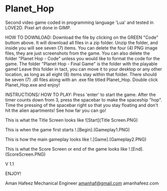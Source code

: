 # Planet_Hop

Second video game coded in programming language 'Lua' and tested in LOVE2D. Pixel art done in GIMP.

HOW TO DOWNLOAD: Download the file by clicking on the GREEN "Code" buttom above. It will download all files in a zip folder. Unzip the folder, and inside you will see seven (7) items. You can delete the four (4) PNG image files, they are just screenshots from the game. You can also delete the folder "Planet Hop - Code" unless you would like to format the code for the game. The folder "Planet Hop - Final Game" is the folder with the playable game! Leave this folder in tact, you can move it to your desktop or any other location, as long as all eight (8) items stay within that folder. There should be seven (7) .dll files along with an .exe file titled Planet_Hop. Double click Planet_Hop.exe and enjoy!

INSTRUCTIONS/ HOW TO PLAY: Press 'enter' to start the game. After the timer counts down from 3, press the spacebar to make the spaceship "hop". Time the pressing of the spacebar right so that you stay floating and don't hit the alien apartments! See how far you can go! 

This is what the Title Screen looks like
![Start](Title Screen.PNG)

This is when the game first starts
!.[Begin].(Gameplay1.PNG)

This is how the main gameplay looks like
!.[Game].(Gameplay2.PNG)

This is what the Score Screen or end of the game looks like
!.[End].(ScoreScreen.PNG)

V 1.1

ENJOY!

Aman Hafeez
Mechanical Engineer 
amanhaf@gmail.com
amanhafeez.com
